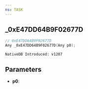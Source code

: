 ```yaml
---
ns: TASK
---
```

## _0xE47DD64B9F02677D

```c
// 0xE47DD64B9F02677D
Any _0xE47DD64B9F02677D(Any p0);
```

```
NativeDB Introduced: v1207
```

## Parameters
* **p0**:
